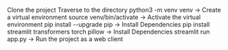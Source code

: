 Clone the project
Traverse to the directory
python3 -m venv venv -> Create a virtual environment
source venv/bin/activate -> Activate the virtual environment
pip install --upgrade pip -> Install Dependencies
pip install streamlit transformers torch pillow -> Install Dependencies
streamlit run app.py -> Run the project as a web client
